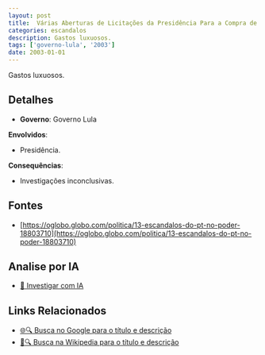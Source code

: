 ```yaml
---
layout: post
title:  Várias Aberturas de Licitações da Presidência Para a Compra de Artigos de Luxo
categories: escandalos
description: Gastos luxuosos.
tags: ['governo-lula', '2003']
date: 2003-01-01
---
```


Gastos luxuosos.

## Detalhes
- **Governo**: Governo Lula

**Envolvidos**:
- Presidência.


**Consequências**:
- Investigações inconclusivas.


## Fontes
- [https://oglobo.globo.com/politica/13-escandalos-do-pt-no-poder-18803710](https://oglobo.globo.com/politica/13-escandalos-do-pt-no-poder-18803710)


## Analise por IA
- [🤖 Investigar com IA](https://www.perplexity.ai/search?q=V%C3%A1rias%20Aberturas%20de%20Licita%C3%A7%C3%B5es%20da%20Presid%C3%AAncia%20Para%20a%20Compra%20de%20Artigos%20de%20Luxo%20Gastos%20luxuosos.%20Governo%20Lula)

## Links Relacionados
- [🌐🔍 Busca no Google para o título e descrição](https://www.google.com/search?q=V%C3%A1rias%20Aberturas%20de%20Licita%C3%A7%C3%B5es%20da%20Presid%C3%AAncia%20Para%20a%20Compra%20de%20Artigos%20de%20Luxo%20Gastos%20luxuosos.%20Governo%20Lula)
- [📖🔍 Busca na Wikipedia para o título e descrição](https://pt.wikipedia.org/w/index.php?search=V%C3%A1rias%20Aberturas%20de%20Licita%C3%A7%C3%B5es%20da%20Presid%C3%AAncia%20Para%20a%20Compra%20de%20Artigos%20de%20Luxo%20Gastos%20luxuosos.%20Governo%20Lula)

